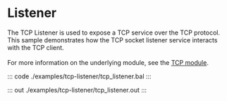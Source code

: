 # Listener

The TCP Listener is used to expose a TCP service over the TCP protocol.
This sample demonstrates how the TCP socket listener service interacts with the TCP client.<br/><br/>
For more information on the underlying module, 
see the [TCP module](https://docs.central.ballerina.io/ballerina/tcp/latest).

::: code ./examples/tcp-listener/tcp_listener.bal :::

::: out ./examples/tcp-listener/tcp_listener.out :::